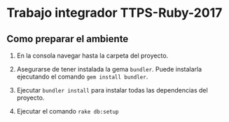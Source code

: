 # Trabajo integrador TTPS-Ruby-2017

## Como preparar el ambiente

1. En la consola navegar hasta la carpeta del proyecto.

2. Asegurarse de tener instalada la gema `bundler`. Puede instalarla ejecutando el comando `gem install bundler`.

3. Ejecutar `bundler install` para instalar todas las dependencias del proyecto.

4. Ejecutar el comando `rake db:setup`
